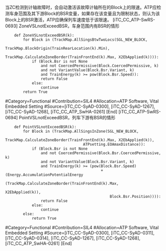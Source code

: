 ﻿
当ZC检测到计轴故障时，会自动激活该故障计轴所在的Block上的限速。ATP应检测车身范围及其下游Block的BSR变量，如果存在该变量且为限制状态，则认为该Block上的BSR激活，ATP应确保列车速度低于该限速。
[iTC_CC_ATP-SwRS-0693]
ZoneVSLnotExceedBSR，车身范围内有BSR的情形
```
	def ZoneVSLnotExceedBSR(k):
	    for Block in (TrackMap.AllSingsBtwTwoLocs(SGL_NEW_BLOCK,
	                             TrackMap.BlockOrigin(TrainRearLocation(k).Min),
	                             TrackMap.CalculateZoneBorder(TrainFrontEnd(k).Max, X2EbApplied(k)))):
	        if (Block.Bsr is not None
	            and not CoercedPermissive(Block.CoercedPermissive, k)
	            and not VariantValue(Block.Bsr.Variant, k)
	            and TrainEnergy(k) >= pow(Block.Bsr.Speed)):
	            return False
	        else:
	            continue
	    return True
```
\#Category=Functional
\#Contribution=SIL4
\#Allocation=ATP Software, Vital Embedded Setting
\#Source=[iTC_CC-SyAD-0300], [iTC_CC-SyAD-1267], [iTC_CC-SyAD-1268], [iTC_CC_ATP_SwHA-0261]
[End]
[iTC_CC_ATP-SwRS-0694]
PointVSLnotExceedBSR，列车下游有BSR的情形
```
	def PointVSLnotExceedBSR(k):
	    for Block in (TrackMap.AllSingsInZone(SGL_NEW_BLOCK,
	                               TrackMap.CalculateZoneBorder(TrainFrontEnd(k).Max, X2EbApplied(k)),
	                               ATPsetting.EOAmaxDistance)):
	        if (Block.Bsr is not None
	            and not CoercedPermissive(Block.Bsr.CoercedPermissive, k)
	            and not VariantValue(Block.Bsr.Variant, k)
	            and TrainEnergy(k) >= (pow(Block.Bsr.Speed)
	                                       + (Energy.AccumulationPotentialEnergy
	                                          (TrackMap.CalculateZoneBorder(TrainFrontEnd(k).Max,
	                                                                              X2EbApplied(k)),
	                                           Block.Bsr.Position)))):
	            return False 
	        else:
	            continue
	    else:
	        return True
```
\#Category=Functional
\#Contribution=SIL4
\#Allocation=ATP Software, Vital Embedded Setting
\#Source=[iTC_CC-SyAD-0300], [iTC_CC-SyAD-0311], [iTC_CC-SyAD-0314], [iTC_CC-SyAD-1267], [iTC_CC-SyAD-1268], [iTC_CC_ATP_SwHA-0261]
[End]
